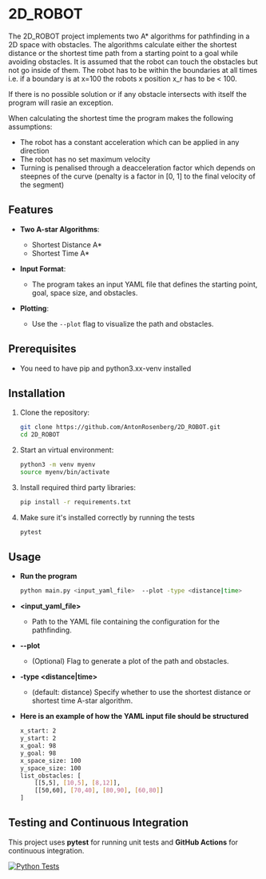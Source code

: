 # 2D_ROBOT

The 2D_ROBOT project implements two A* algorithms for pathfinding in a 2D space with obstacles. The algorithms calculate either the shortest distance or the shortest time path from a starting point to a goal while avoiding obstacles. It is assumed that the robot can touch the obstacles but not go inside of them. The robot has to be within the boundaries at all times i.e. if a boundary is at x=100 the robots x position x_r has to be < 100.

If there is no possible solution or if any obstacle intersects with itself the program will rasie an exception.

When calculating the shortest time the program makes the following assumptions:
- The robot has a constant acceleration which can be applied in any direction
- The robot has no set maximum velocity
- Turning is penalised through a deacceleration factor which depends on steepnes of the curve (penalty is a factor in [0, 1] to the final velocity of the segment)

## Features

- **Two A-star Algorithms**:
  - Shortest Distance A*
  - Shortest Time A*

- **Input Format**: 
  - The program takes an input YAML file that defines the starting point, goal, space size, and obstacles.

- **Plotting**:
  - Use the `--plot` flag to visualize the path and obstacles.

## Prerequisites

-   You need to have pip and python3.xx-venv installed

## Installation

1.  Clone the repository:
    ```bash
    git clone https://github.com/AntonRosenberg/2D_ROBOT.git
    cd 2D_ROBOT

2.  Start an virtual environment:  
    ```bash
    python3 -m venv myenv
    source myenv/bin/activate

4.  Install required third party libraries: 
    ```bash
    pip install -r requirements.txt

5.  Make sure it's installed correctly by running the tests
    ```bash
    pytest

## Usage

- **Run the program**
    ```bash
    python main.py <input_yaml_file>  --plot -type <distance|time> 

- **<input_yaml_file>** 
    - Path to the YAML file containing the configuration for the pathfinding.
- **--plot** 
    - (Optional) Flag to generate a plot of the path and obstacles.
- **-type <distance|time>**
    - (default: distance) Specify whether to use the shortest distance or shortest time A-star algorithm.

- **Here is an example of how the YAML input file should be structured**
    ```bash
    x_start: 2 
    y_start: 2
    x_goal: 98
    y_goal: 98
    x_space_size: 100
    y_space_size: 100
    list_obstacles: [
        [[5,5], [10,5], [8,12]],
        [[50,60], [70,40], [80,90], [60,80]]
    ]

## Testing and Continuous Integration

This project uses **pytest** for running unit tests and **GitHub Actions** for continuous integration.

[![Python Tests](https://github.com/AntonRosenberg/2D_ROBOT/blob/main/.github/workflows/ci.yml)](https://github.com/AntonRosenberg/2D_ROBOT/actions)